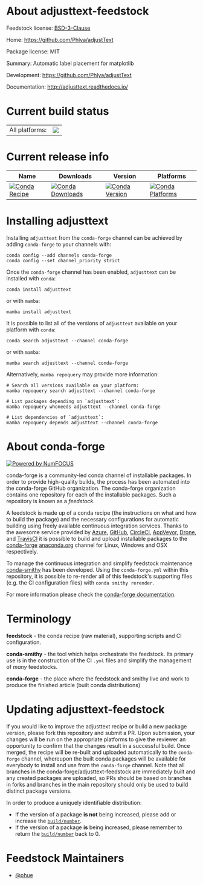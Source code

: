 About adjusttext-feedstock
==========================

Feedstock license: [BSD-3-Clause](https://github.com/conda-forge/adjusttext-feedstock/blob/main/LICENSE.txt)

Home: https://github.com/Phlya/adjustText

Package license: MIT

Summary: Automatic label placement for matplotlib

Development: https://github.com/Phlya/adjustText

Documentation: http://adjusttext.readthedocs.io/

Current build status
====================


<table><tr><td>All platforms:</td>
    <td>
      <a href="https://dev.azure.com/conda-forge/feedstock-builds/_build/latest?definitionId=6299&branchName=main">
        <img src="https://dev.azure.com/conda-forge/feedstock-builds/_apis/build/status/adjusttext-feedstock?branchName=main">
      </a>
    </td>
  </tr>
</table>

Current release info
====================

| Name | Downloads | Version | Platforms |
| --- | --- | --- | --- |
| [![Conda Recipe](https://img.shields.io/badge/recipe-adjusttext-green.svg)](https://anaconda.org/conda-forge/adjusttext) | [![Conda Downloads](https://img.shields.io/conda/dn/conda-forge/adjusttext.svg)](https://anaconda.org/conda-forge/adjusttext) | [![Conda Version](https://img.shields.io/conda/vn/conda-forge/adjusttext.svg)](https://anaconda.org/conda-forge/adjusttext) | [![Conda Platforms](https://img.shields.io/conda/pn/conda-forge/adjusttext.svg)](https://anaconda.org/conda-forge/adjusttext) |

Installing adjusttext
=====================

Installing `adjusttext` from the `conda-forge` channel can be achieved by adding `conda-forge` to your channels with:

```
conda config --add channels conda-forge
conda config --set channel_priority strict
```

Once the `conda-forge` channel has been enabled, `adjusttext` can be installed with `conda`:

```
conda install adjusttext
```

or with `mamba`:

```
mamba install adjusttext
```

It is possible to list all of the versions of `adjusttext` available on your platform with `conda`:

```
conda search adjusttext --channel conda-forge
```

or with `mamba`:

```
mamba search adjusttext --channel conda-forge
```

Alternatively, `mamba repoquery` may provide more information:

```
# Search all versions available on your platform:
mamba repoquery search adjusttext --channel conda-forge

# List packages depending on `adjusttext`:
mamba repoquery whoneeds adjusttext --channel conda-forge

# List dependencies of `adjusttext`:
mamba repoquery depends adjusttext --channel conda-forge
```


About conda-forge
=================

[![Powered by
NumFOCUS](https://img.shields.io/badge/powered%20by-NumFOCUS-orange.svg?style=flat&colorA=E1523D&colorB=007D8A)](https://numfocus.org)

conda-forge is a community-led conda channel of installable packages.
In order to provide high-quality builds, the process has been automated into the
conda-forge GitHub organization. The conda-forge organization contains one repository
for each of the installable packages. Such a repository is known as a *feedstock*.

A feedstock is made up of a conda recipe (the instructions on what and how to build
the package) and the necessary configurations for automatic building using freely
available continuous integration services. Thanks to the awesome service provided by
[Azure](https://azure.microsoft.com/en-us/services/devops/), [GitHub](https://github.com/),
[CircleCI](https://circleci.com/), [AppVeyor](https://www.appveyor.com/),
[Drone](https://cloud.drone.io/welcome), and [TravisCI](https://travis-ci.com/)
it is possible to build and upload installable packages to the
[conda-forge](https://anaconda.org/conda-forge) [anaconda.org](https://anaconda.org/)
channel for Linux, Windows and OSX respectively.

To manage the continuous integration and simplify feedstock maintenance
[conda-smithy](https://github.com/conda-forge/conda-smithy) has been developed.
Using the ``conda-forge.yml`` within this repository, it is possible to re-render all of
this feedstock's supporting files (e.g. the CI configuration files) with ``conda smithy rerender``.

For more information please check the [conda-forge documentation](https://conda-forge.org/docs/).

Terminology
===========

**feedstock** - the conda recipe (raw material), supporting scripts and CI configuration.

**conda-smithy** - the tool which helps orchestrate the feedstock.
                   Its primary use is in the construction of the CI ``.yml`` files
                   and simplify the management of *many* feedstocks.

**conda-forge** - the place where the feedstock and smithy live and work to
                  produce the finished article (built conda distributions)


Updating adjusttext-feedstock
=============================

If you would like to improve the adjusttext recipe or build a new
package version, please fork this repository and submit a PR. Upon submission,
your changes will be run on the appropriate platforms to give the reviewer an
opportunity to confirm that the changes result in a successful build. Once
merged, the recipe will be re-built and uploaded automatically to the
`conda-forge` channel, whereupon the built conda packages will be available for
everybody to install and use from the `conda-forge` channel.
Note that all branches in the conda-forge/adjusttext-feedstock are
immediately built and any created packages are uploaded, so PRs should be based
on branches in forks and branches in the main repository should only be used to
build distinct package versions.

In order to produce a uniquely identifiable distribution:
 * If the version of a package **is not** being increased, please add or increase
   the [``build/number``](https://docs.conda.io/projects/conda-build/en/latest/resources/define-metadata.html#build-number-and-string).
 * If the version of a package **is** being increased, please remember to return
   the [``build/number``](https://docs.conda.io/projects/conda-build/en/latest/resources/define-metadata.html#build-number-and-string)
   back to 0.

Feedstock Maintainers
=====================

* [@phue](https://github.com/phue/)

